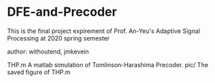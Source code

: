 # DFE-and-Precoder
This is the final project expirement of Prof. An-Yeu's Adaptive Signal Processing at 2020 spring semester

author: withoutend, jmkevein

THP.m
	A matlab simulation of Tomlinson-Harashima Precoder.
pic/
	The saved figure of THP.m
